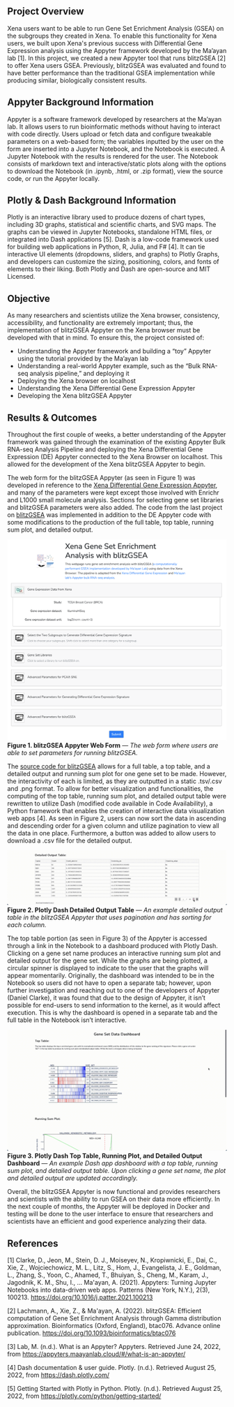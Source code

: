 ## Project Overview
Xena users want to be able to run Gene Set Enrichment Analysis (GSEA) on the subgroups they created in Xena. To enable this functionality for Xena users, we built upon Xena's previous success with Differential Gene Expression analysis using the Appyter framework developed by the Ma’ayan lab [1]. In this project, we created a new Appyter tool that runs blitzGSEA [2] to offer Xena users GSEA. Previously, blitzGSEA was evaluated and found to have better performance than the traditional GSEA implementation while producing similar, biologically consistent results. 

## Appyter Background Information
Appyter is a software framework developed by researchers at the Ma’ayan lab. It allows users to run bioinformatic methods without having to interact with code directly. Users upload or fetch data and configure tweakable parameters on a web-based form; the variables inputted by the user on the form are inserted into a Jupyter Notebook, and the Notebook is executed. A Jupyter Notebook with the results is rendered for the user. The Notebook consists of markdown text and interactive/static plots along with the options to download the Notebook (in .ipynb, .html, or .zip format), view the source code, or run the Appyter locally. 

## Plotly & Dash Background Information
Plotly is an interactive library used to produce dozens of chart types, including 3D graphs, statistical and scientific charts, and SVG maps. The graphs can be viewed in Jupyter Notebooks, standalone HTML files, or integrated into Dash applications [5]. Dash is a low-code framework used for building web applications in Python, R, Julia, and F# [4]. It can tie interactive UI elements (dropdowns, sliders, and graphs) to Plotly Graphs, and developers can customize the sizing, positioning, colors, and fonts of elements to their liking. Both Plotly and Dash are open-source and MIT Licensed. 

## Objective
As many researchers and scientists utilize the Xena browser, consistency, accessibility, and functionality are extremely important; thus, the implementation of blitzGSEA Appyter on the Xena browser must be developed with that in mind. To ensure this, the project consisted of:
* Understanding the Appyter framework and building a “toy” Appyter using the tutorial provided by the Ma’ayan lab 
* Understanding a real-world Appyter example, such as the “Bulk RNA-seq analysis pipeline,” and deploying it
* Deploying the Xena browser on localhost 
* Understanding the Xena Differential Gene Expression Appyter
* Developing the Xena blitzGSEA Appyter

 ## Results & Outcomes
Throughout the first couple of weeks, a better understanding of the Appyter framework was gained through the examination of the existing Appyter Bulk RNA-seq Analysis Pipeline and deploying the Xena Differential Gene Expression (DE) Appyter connected to the Xena Browser on localhost. This allowed for the development of the Xena blitzGSEA Appyter to begin. 

The web form for the blitzGSEA Appyter (as seen in Figure 1) was developed in reference to the [Xena Differential Gene Expression Appyter](https://github.com/ucscXena/Xena_DE_Analysis_Pipeline), and many of the parameters were kept except those involved with Enrichr and L1000 small molecule analysis. Sections for selecting gene set libraries and blitzGSEA parameters were also added. The code from the last project on [blitzGSEA](https://github.com/callylin/xena_blitzGSEA) was implemented in addition to the DE Appyter code with some modifications to the production of the full table, top table, running sum plot, and detailed output. 

![webform](/images/xena_appyter_webform.png)
**Figure 1. blitzGSEA Appyter Web Form** — *The web form where users are able to set parameters for running blitzGSEA.*

The [source code for blitzGSEA](https://github.com/MaayanLab/blitzgsea) allows for a full table, a top table, and a detailed output and running sum plot for one gene set to be made. However, the interactivity of each is limited, as they are outputted in a static .tsv/.csv and .png format. To allow for better visualization and functionalities, the computing of the top table, running sum plot, and detailed output table were rewritten to utilize Dash (modified code available in Code Availability), a Python framework that enables the creation of interactive data visualization web apps [4]. As seen in Figure 2, users can now sort the data in ascending and descending order for a given column and utilize pagination to view all the data in one place. Furthermore, a button was added to allow users to download a .csv file for the detailed output. 

![do_table](/images/xena_appyter_do_table.gif)
**Figure 2. Plotly Dash Detailed Output Table** — *An example detailed output table in the blitzGSEA Appyter that uses pagination and has sorting for each column.*

The top table portion (as seen in Figure 3) of the Appyter is accessed through a link in the Notebook to a dashboard produced with Plotly Dash. Clicking on a gene set name produces an interactive running sum plot and detailed output for the gene set. While the graphs are being plotted, a circular spinner is displayed to indicate to the user that the graphs will appear momentarily. Originally, the dashboard was intended to be in the Notebook so users did not have to open a separate tab; however, upon further investigation and reaching out to one of the developers of Appyter (Daniel Clarke), it was found that due to the design of Appyter, it isn’t possible for end-users to send information to the kernel, as it would affect execution. This is why the dashboard is opened in a separate tab and the full table in the Notebook isn’t interactive.

![dashboard](/images/xena_appyter_dashboard.gif)
**Figure 3. Plotly Dash Top Table, Running Plot, and Detailed Output Dashboard** — *An example Dash app dashboard with a top table, running sum plot, and detailed output table. Upon clicking a gene set name, the plot and detailed output are updated accordingly.*

Overall, the blitzGSEA Appyter is now functional and provides researchers and scientists with the ability to run GSEA on their data more efficiently. In the next couple of months, the Appyter will be deployed in Docker and testing will be done to the user interface to ensure that researchers and scientists have an efficient and good experience analyzing their data. 
 
## References
[1] Clarke, D., Jeon, M., Stein, D. J., Moiseyev, N., Kropiwnicki, E., Dai, C., Xie, Z., Wojciechowicz, M. L., Litz, S., Hom, J., Evangelista, J. E., Goldman, L., Zhang, S., Yoon, C., Ahamed, T., Bhuiyan, S., Cheng, M., Karam, J., Jagodnik, K. M., Shu, I., … Ma'ayan, A. (2021). Appyters: Turning Jupyter Notebooks into data-driven web apps. Patterns (New York, N.Y.), 2(3), 100213. https://doi.org/10.1016/j.patter.2021.100213 

[2] Lachmann, A., Xie, Z., & Ma'ayan, A. (2022). blitzGSEA: Efficient computation of Gene Set Enrichment Analysis through Gamma distribution approximation. Bioinformatics (Oxford, England), btac076. Advance online publication. https://doi.org/10.1093/bioinformatics/btac076 

[3] Lab, M. (n.d.). What is an Appyter? Appyters. Retrieved June 24, 2022, from https://appyters.maayanlab.cloud/#/what-is-an-appyter/ 

[4] Dash documentation & user guide. Plotly. (n.d.). Retrieved August 25, 2022, from https://dash.plotly.com/   

[5] Getting Started with Plotly in Python. Plotly. (n.d.). Retrieved August 25, 2022, from https://plotly.com/python/getting-started/ 
